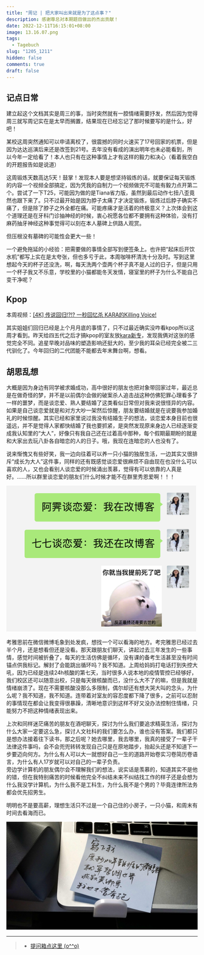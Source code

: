 ```yaml
---
title: "周记 | 把大家叫出来就是为了这点事？"
description: 感谢尊总对本期题目做出的杰出贡献！
date: 2022-12-11T16:15:01+08:00
image: 13.16.07.png
tags: 
  - Tagebuch
slug: "1205_1211"
hidden: false
comments: true
draft: false
---
```

## 记点日常
建立起这个文档其实是周三的事，当时突然就有一腔情绪需要抒发，然后因为觉得周三就写周记实在是太早而搁置，结果现在已经忘记了那时候要写的是什么，好吧！

某校这周突然通知可以申请离校了，很震撼的同时火速买了17号回家的机票，但是因为达达巡演后来还是改签到21号。去年没有看成的演出明年也未必能看到，所以今年一定给看了！本人也只有在这种事情上才有这样的毅力和决心（看着我空白的开题报告如是说道）

这周锻炼天数高达5天！鼓掌！发现本人要是想坚持锻炼的话，就要保证每天锻炼的内容一个视频全部搞定，因为凭我的自制力一个视频做完不可能有毅力点开第二个。尝试了一下T25，可能因为做的是Tiana省力版，虽然到最后动作七扭八歪竟然也跟下来了。只不过最开始是因为脖子太痛了才决定锻炼，锻炼过后脖子确实不痛了，但是除了脖子之外全都在痛。可能疼痛才是活着的终极意义？上次体会到这个道理还是在牙科门诊抽神经的时候，衷心祝愿各位都不要拥有这种体验，没有打麻药抽牙神经这种事觉得可以刻在本人墓碑上供路人观赏。

但压根没有墓碑的可能性会更大一些！

一个避免拖延的小经验：把需要做的事情全部写到便签条上。也许把“起床后开饮水机”都写上实在是太夸张，但也多亏于此，本周咖啡杯清洗十分及时。写到这里想起今天的杯子还没洗，啊，每天洗两个壶两个杯子真不是人过的日子，但是只用一个杯子我又不乐意，学校里的小猫都能冬天发情，寝室里的杯子为什么不能自己变干净呢？

## Kpop
本周视频：[[4K] 传说回归!?!? 一秒回忆杀 KARA的Killing Voice!](https://www.bilibili.com/video/BV1iP411T7PB)  

其实姐姐们回归已经是上个月月底的事情了，只不过最近确实没咋看kpop所以这周才看到。昨天给四五代之后才搞kpop的室友放[kara新专](https://open.spotify.com/album/6VxGMuJlJzQgxUca7zRqGk?si=BD4AtOalS924WVsrDqbIYQ)，发现我俩对这张的感觉完全不同。追星早晚对品味的塑造影响还挺大的，至少我的耳朵已经完全被二三代驯化了。今年回归的二代团能不能都去年末舞台啊，想看。

## 胡思乱想
大概是因为身边有同学被求婚成功，高中很好的朋友也把对象带回家过年，最近总是在做奇怪的梦，并不是以前偶尔会做的破案杀人追击战这种仿佛犯罪心理看多了一样的噩梦，而是谈恋爱、熟人要结婚了这类看似日常但对我来说很怪异的内容。如果是自己谈恋爱就是和对方大吵一架然后惊醒，朋友要结婚就是在说要我参加婚礼的时候惊醒。其实已经和家里说过我没有结婚生子的想法，谈恋爱本身目前也很遥远，并不是觉得人家都快结婚了我也要抓紧，是突然发现原来身边人已经逐渐变成我认知里的“大人”，好像只有我自己还在过着高中那种，每个假期最期盼的就是和大家出去玩八卦各自暗恋的人的日子。哦，我现在连暗恋的人也没有了。

说来惭愧又有些好笑，我一边向往着可以养一只小猫的独居生活，一边其实又很排斥“成长为大人”这件事，同样的还有既感觉谈恋爱很麻烦不自由现在也没什么可以喜欢的人，又也会看别人谈恋爱的时候涌出羡慕，觉得有可以依靠的人真是好。……所以群里谈恋爱的朋友们什么时候才能不在群里秀恩爱啊！！！

![今天的生活就是](18.26.55.png)
<style>
  img[alt="今天的生活就是"]{
    width:500px;
  }
</style>

考雅思前在微信微博毛象到处发疯，想找一个可以看海的地方。考完雅思已经过去半个月，还是想看但还是没看。那天跟朋友们聊天，讲起过去三年发生的一些事情，感觉时间被折叠了，每天的生活仿佛是循环，没有课的备考生活甚至没有时间锚点供我标记。解封了会能跳出循环吗？我不知道。上周给妈妈打电话打到失控大吼，因为已经是连续24h核酸的第七天，当时很多人说本地的疫情管控已经够好，我们校区还可以随意出校，只是每天做核酸而已，没什么大不了的嘛，但是我就是情绪崩溃了。现在不需要核酸没那么多限制，偶尔却还有想大哭大叫的念头，为什么呢？我不知道，我不知道。连带着对室友的容忍度都下降了很多，之前可以忍耐的事情现在都会让我变得很暴躁，清晰地意识到这样不好又没办法控制住情绪，只能努力不把这种情绪表现出来。

上次和同样迷茫痛苦的朋友在酒吧聊天，探讨为什么我们要追求精英生活，探讨为什么大家一定要这么急，探讨人文社科的我们要怎么办，谁也没有答案。我们都只是想办法接着往下读书，那之后呢？她去哪里，我去哪里，我真的接受了一辈子干法律这件事吗，会不会兜兜转转发现自己只是在原地踏步，抬起头还是不知道下一步要迈向何方。为什么有人可以大一就想好自己一生的道路开始卷实习卷简历卷语言，为什么有人17岁就可以对自己的一辈子负责。  
旁边学计算机的朋友偶尔会不理解我们的想法，说实话是羡慕的，知道其实不是他的错，但在我特别痛苦的时候看他完全不纠结未来不纠结找工作的样子还是会想为什么我没学计算机，为什么我不是工科生，为什么我不是个男的？毕竟连律所法务都会优先招男生。

明明也不是要高薪，理想生活只不过是一个自己住的小房子，一只小猫，和周末有时间去看海而已。

![本周很喜欢的照片：字by粥粥，摄影by我](DSC00010.jpg)
<style>
  img[alt="本周很喜欢的照片：字by粥粥，摄影by我"]{
    width:600px;
  }
</style>

---
> - [提问箱点这里 (o^^o)](https://box.n3ko.co/_/clear0804)
